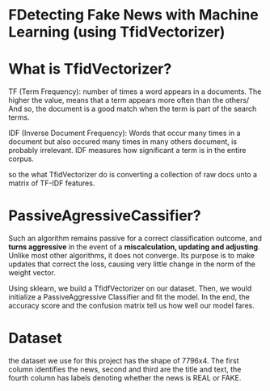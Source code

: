 # FDetecting Fake News with Machine Learning (using TfidVectorizer)

# What is TfidVectorizer?

TF (Term Frequency): number of times a word appears in a documents. The higher the value, means that a term appears more often than the others/
And so, the document is a good match when the term is part of the search terms.

IDF (Inverse Document Frequency): Words that occur many times in a document but also occured many times in many others document, is probably irrelevant.
IDF measures how significant a term is in the entire corpus.

so the what TfidVectorizer do is converting a collection of raw docs unto a matrix of TF-IDF features.

# PassiveAgressiveCassifier?
Such an algorithm remains passive for a correct classification outcome, and **turns aggressive** in the event of a **miscalculation, updating and adjusting**.
Unlike most other algorithms, it does not converge.
Its purpose is to make updates that correct the loss, causing very little change in the norm of the weight vector.

Using sklearn, we build a TfidfVectorizer on our dataset.
Then, we would initialize a PassiveAggressive Classifier and fit the model.
In the end, the accuracy score and the confusion matrix tell us how well our model fares.

# Dataset
the dataset we use for this project has the shape of 7796x4.
The first column identifies the news, second and third are the title and text, the fourth column has labels denoting whether the news is REAL or FAKE.
